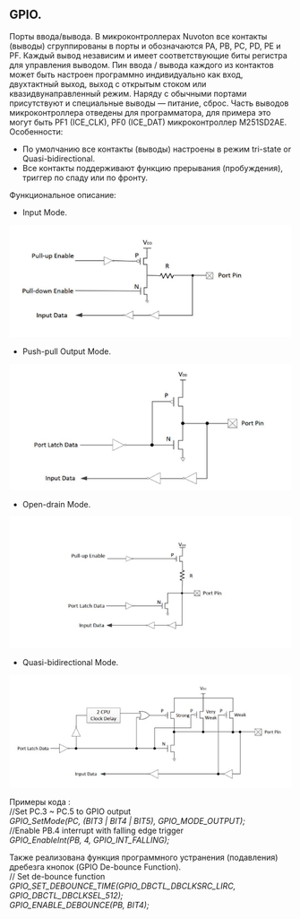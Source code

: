## GPIO.  
Порты ввода/вывода. В микроконтроллерах Nuvoton все контакты (выводы) сгруппированы в порты и обозначаются PA, PB, PC, PD, PE и PF.  Каждый вывод независим и имеет соответствующие биты регистра для управления выводом. Пин ввода / вывода каждого из контактов может быть настроен программно индивидуально как вход, двухтактный выход, выход с открытым стоком или квазидвунаправленный режим. Наряду с обычными портами присутствуют и специальные выводы — питание, сброс. Часть выводов микроконтроллера отведены для программатора, для примера это могут быть PF1 (ICE_CLK), PF0 (ICE_DAT) микроконтроллер M251SD2AE.  
Особенности:
+  По умолчанию все контакты (выводы) настроены в режим tri-state or Quasi-bidirectional.  
+  Все контакты поддерживают функцию прерывания (пробуждения), триггер по спаду или по фронту.   

Функциональное описание:

+  Input Mode.  

![alt-текст](https://github.com/PivnevNikolay/Nuvoton-Development-Tool/blob/master/NuMaker_Code/002_GPIO_Pin/photos/001_Input%20Mode.jpg "")   

+  Push-pull Output Mode.   

![alt-текст](https://github.com/PivnevNikolay/Nuvoton-Development-Tool/blob/master/NuMaker_Code/002_GPIO_Pin/photos/002_%20Push-Pull%20Output.jpg "")    

+  Open-drain Mode.  

![alt-текст](https://github.com/PivnevNikolay/Nuvoton-Development-Tool/blob/master/NuMaker_Code/002_GPIO_Pin/photos/003_%20Open-Drain%20Output.jpg "")    

+  Quasi-bidirectional Mode.  

![alt-текст](https://github.com/PivnevNikolay/Nuvoton-Development-Tool/blob/master/NuMaker_Code/002_GPIO_Pin/photos/004_Quasi-Bidirectional%20IO%20Mode.jpg "")   

Примеры кода :  
//Set PC.3 ~ PC.5 to GPIO output   
*GPIO_SetMode(PC, (BIT3 | BIT4 | BIT5), GPIO_MODE_OUTPUT);*  
//Enable PB.4 interrupt with falling edge trigger  
*GPIO_EnableInt(PB, 4, GPIO_INT_FALLING);*  

Также реализована функция программного устранения (подавления) дребезга кнопок (GPIO De-bounce Function).  
// Set de-bounce function  
*GPIO_SET_DEBOUNCE_TIME(GPIO_DBCTL_DBCLKSRC_LIRC, GPIO_DBCTL_DBCLKSEL_512);*  
*GPIO_ENABLE_DEBOUNCE(PB, BIT4);*  

